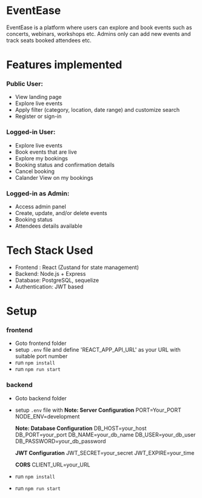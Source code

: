 # EventEase
EventEase is a platform where users can explore and book events such as concerts, webinars, workshops etc. 
Admins only can add new events and track seats booked attendees etc.

# Features implemented

### Public User:
* View landing page
* Explore live events
* Apply filter (category, location, date range) and customize search
* Register or sign-in

### Logged-in User:
* Explore live events
* Book events that are live
* Explore my bookings
* Booking status and confirmation details
* Cancel booking
* Calander View on my bookings

### Logged-in as Admin:
* Access admin panel
* Create, update, and/or delete events
* Booking status
* Attendees details available


# Tech Stack Used

* Frontend : React (Zustand for state management)
* Backend: Node.js + Express
* Database: PostgreSQL, sequelize
* Authentication: JWT based

# Setup 

### frontend
* Goto frontend folder
* setup `.env` file and define 'REACT_APP_API_URL' as your URL with suitable port number
* run  `npm install`
* run  `npm run start`

### backend
* Goto backend folder
* setup `.env` file with 
    **Note: Server Configuration** 
    PORT=Your_PORT
    NODE_ENV=development

    **Note: Database Configuration**
    DB_HOST=your_host
    DB_PORT=your_port
    DB_NAME=your_db_name
    DB_USER=your_db_user
    DB_PASSWORD=your_db_password

    **JWT Configuration**
    JWT_SECRET=your_secret
    JWT_EXPIRE=your_time

    **CORS**
    CLIENT_URL=your_URL
* run `npm install`
* run `npm run start`